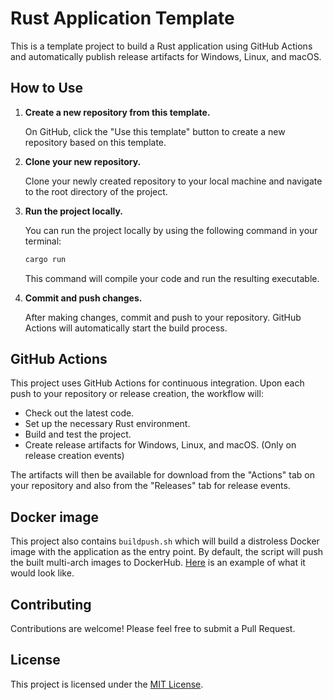 # Rust Application Template

This is a template project to build a Rust application using GitHub Actions and automatically publish release artifacts for Windows, Linux, and macOS.

## How to Use

1. **Create a new repository from this template.**
    
    On GitHub, click the "Use this template" button to create a new repository based on this template.

2. **Clone your new repository.**
    
    Clone your newly created repository to your local machine and navigate to the root directory of the project.

3. **Run the project locally.**

    You can run the project locally by using the following command in your terminal:
    
    ```bash
    cargo run
    ```

    This command will compile your code and run the resulting executable.

4. **Commit and push changes.**
    
    After making changes, commit and push to your repository. GitHub Actions will automatically start the build process.

## GitHub Actions

This project uses GitHub Actions for continuous integration. Upon each push to your repository or release creation, the workflow will:

- Check out the latest code.
- Set up the necessary Rust environment.
- Build and test the project.
- Create release artifacts for Windows, Linux, and macOS. (Only on release creation events)

The artifacts will then be available for download from the "Actions" tab on your repository and also from the "Releases" tab for release events.

## Docker image

This project also contains `buildpush.sh` which will build a distroless Docker image with the application as the entry point. By default, the 
script will push the built multi-arch images to DockerHub. [Here](https://hub.docker.com/r/richardsondev/hello_world/tags) is an example of 
what it would look like.

## Contributing

Contributions are welcome! Please feel free to submit a Pull Request.

## License

This project is licensed under the [MIT License](LICENSE).
